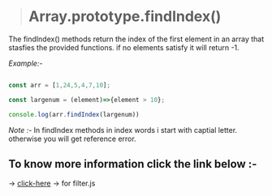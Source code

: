 > # Array.prototype.findIndex()

The findIndex() methods return the index of the first element in an array that stasfies the provided functions. if no elements satisfy it will return -1.

*Example:-*

```javascript

const arr = [1,24,5,4,7,10];

const largenum = (element)=>{element > 10};

console.log(arr.findIndex(largenum))

```

*Note :-* In findIndex methods in index words i start with captial letter. otherwise you will get reference error.

## To know more information click the link below :- 

&#8594; [click-here](../js/every.js)  &#8594; for filter.js